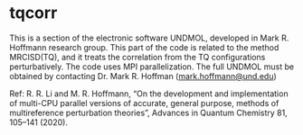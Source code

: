 # tqcorr

This is a section of the electronic software UNDMOL, developed in Mark R. Hoffmann research group. This part of the code is related to the method MRCISD(TQ), and it treats the correlation from the TQ configurations perturbatively. The code uses MPI parallelization. The full UNDMOL must be obtained by contacting Dr. Mark R. Hoffman (mark.hoffmann@und.edu)

Ref: R. R. Li and M. R. Hoffmann, “On the development and implementation of multi-CPU parallel versions of accurate, general purpose, methods of multireference perturbation theories”, Advances in Quantum Chemistry 81, 105–141 (2020).

